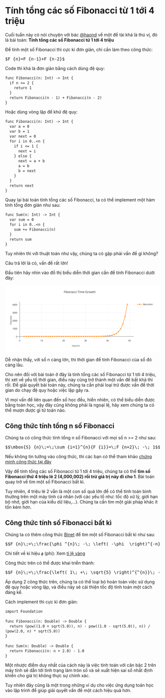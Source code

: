 # Tính tổng các số Fibonacci từ 1 tới 4 triệu

Cuối tuần này có nói chuyện với bác [@haond](http://kipalog.com/users/nguyenduyhao1111/mypage) về một đề tài khá là thú vị, đó là bài toán: **Tính tổng các số Fibonacci từ 1 tới 4 triệu**

Để tính một số Fibonacci thì cực kì đơn giản, chỉ cần làm theo công thức: 

<pre class="math">
$F_{n}=F_{n-1}+F_{n-2}$
</pre>

Code thì khá là đơn giản bằng cách dùng đệ quy: 

```
func Fibonacci(n: Int) -> Int {
  if n <= 2 {
    return 1
  }
  return Fibonacci(n - 1) + Fibonacci(n - 2)
}
```

Hoặc dùng vòng lặp để khử đệ quy:

```
func Fibonacci(n: Int) -> Int {
  var a = 0
  var b = 1
  var next = 0
  for i in 0..<n {
    if i <= 1 {
      next = i
    } else {
      next = a + b
      a = b
      b = next
    }
  }
  return next
}
```

Quay lại bài toán tính tổng các số Fibonacci, ta có thể implement một hàm tính tổng đơn giản như sau:

```
func Sum(n: Int) -> Int {
  var sum = 0
  for i in 0..<n {
    sum += Fibonacci(n)  
  }
  return sum
}
```

Tuy nhiên thì với thuật toán như vậy, chúng ta có gặp phải vấn đề gì không? 

Câu trả lời là có, vấn đề rất lớn!

Đầu tiên hãy nhìn vào đồ thị biểu diễn thời gian cần để tính Fibonacci dưới đây:

![](img/fibonacci.png)

Dễ nhận thấy, với số n càng lớn, thì thời gian để tính Fibonacci của số đó càng lâu.

Cho nên đối với bài toán ở đây là tính tổng các số Fibonacci từ 1 tới 4 triệu, thì xét về yếu tố thời gian, điều này cũng trở thành một vấn đề bất khả thi rồi. Để giải quyết bài toán này, chúng ta cần phải loại trừ được vấn đề thời gian do chạy đệ quy hoặc việc lặp gây ra.

Vì mọi vấn đề liên quan đến số học đều, hiển nhiên, có thể biểu diễn được bằng toán học, vậy đây cũng không phải là ngoại lệ, hãy xem chúng ta có thể mượn được gì từ toán nào.

## Công thức tính tổng n số Fibonacci

Chúng ta có công thức tính tổng n số Fibonacci với mọi số n >= 2 như sau:

<pre class="math">
$$\mbox{S}_{n}\;=\;\sum_{i=1}^{n}{F_{i}}=\;F_{n+2}\; -\; 1$$
</pre>

Nếu không tin tưởng vào công thức, thì các bạn có thể tham khảo [chứng minh công thức tại đây](https://proofwiki.org/wiki/Sum_of_Sequence_of_Fibonacci_Numbers#Proof)

Vậy để tính tổng các số Fibonacci từ 1 tới 4 triệu, chúng ta có thể **tìm số Fibonacci thứ 4 triệu lẻ 2 (4,000,002) rồi trừ giá trị này đi cho 1**. Bài toán quay trở về tìm một số Fibonacci bất kì.

Tuy nhiên, 4 triệu lẻ 2 vẫn là một con số quá lớn để có thể tính toán bình thường trên một máy tính cá nhân (với các yếu tố như: tốc độ xử lý, giới hạn bộ nhớ, giới hạn của kiểu dữ liệu,...). Chúng ta cần tìm một giải pháp khác ít tốn kém hơn.

## Công thức tính số Fibonacci bất kì

Chúng ta có thêm công thức [Binet](http://mathworld.wolfram.com/BinetsFibonacciNumberFormula.html) để tìm một số Fibonacci bất kì như sau:

<pre class="math">
$$F_{n}\;=\;\frac{\phi ^{n}\; -\; \left( -\phi  \right)^{-n}}{\sqrt{5}}$$
</pre>

Chi tiết về kí hiệu <code class="math">$\phi$</code> (phi): Xem [tỉ lệ vàng](http://mathworld.wolfram.com/GoldenRatio.html)

Công thức trên có thể được khai triển thành: 

<pre class="math">
$$F_{n}\;=\;\frac{\left( 1\; +\; \sqrt{5} \right)^{^{n}}\; -\; \left( 1\; -\; \sqrt{5} \right)^{^{n}}}{2^{^{n}}\sqrt{5}}$$
</pre>

Áp dụng 2 công thức trên, chúng ta có thể loại bỏ hoàn toàn việc sử dụng đệ quy hoặc vòng lặp, và điều này sẽ cải thiện tốc độ tính toán một cách đáng kể.

Cách implement thì cực kì đơn giản: 

```
import Foundation

func Fibonacci(n: Double) -> Double {
  return (pow((1.0 + sqrt(5.0)), n) - pow((1.0 - sqrt(5.0)), n)) / (pow(2.0, n) * sqrt(5.0))
}

func Sum(n: Double) -> Double {
  return Fibonacci(n: n + 2.0) - 1.0
}
```

Một nhược điểm duy nhất của cách này là việc tính toán với căn bậc 2 trên máy tính sẽ dẫn tới tình trạng làm tròn số và sẽ xuất hiện sai số nhất định khiến cho giá trị không thực sự chính xác.

Tuy nhiên đây cũng là một trong những ví dụ cho việc ứng dụng toán học vào lập trình để giúp giải quyết vấn đề một cách hiệu quả hơn. 
